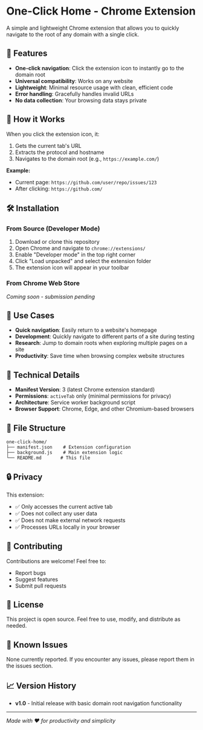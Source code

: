 # One-Click Home - Chrome Extension

A simple and lightweight Chrome extension that allows you to quickly navigate to the root of any domain with a single click.

## 🚀 Features

- **One-click navigation**: Click the extension icon to instantly go to the domain root
- **Universal compatibility**: Works on any website
- **Lightweight**: Minimal resource usage with clean, efficient code
- **Error handling**: Gracefully handles invalid URLs
- **No data collection**: Your browsing data stays private

## 📖 How it Works

When you click the extension icon, it:
1. Gets the current tab's URL
2. Extracts the protocol and hostname
3. Navigates to the domain root (e.g., `https://example.com/`)

**Example:**
- Current page: `https://github.com/user/repo/issues/123`
- After clicking: `https://github.com/`

## 🛠 Installation

### From Source (Developer Mode)

1. Download or clone this repository
2. Open Chrome and navigate to `chrome://extensions/`
3. Enable "Developer mode" in the top right corner
4. Click "Load unpacked" and select the extension folder
5. The extension icon will appear in your toolbar

### From Chrome Web Store

*Coming soon - submission pending*

## 🎯 Use Cases

- **Quick navigation**: Easily return to a website's homepage
- **Development**: Quickly navigate to different parts of a site during testing
- **Research**: Jump to domain roots when exploring multiple pages on a site
- **Productivity**: Save time when browsing complex website structures

## 🔧 Technical Details

- **Manifest Version**: 3 (latest Chrome extension standard)
- **Permissions**: `activeTab` only (minimal permissions for privacy)
- **Architecture**: Service worker background script
- **Browser Support**: Chrome, Edge, and other Chromium-based browsers

## 📁 File Structure

```
one-click-home/
├── manifest.json    # Extension configuration
├── background.js    # Main extension logic
└── README.md       # This file
```

## 🔒 Privacy

This extension:
- ✅ Only accesses the current active tab
- ✅ Does not collect any user data
- ✅ Does not make external network requests
- ✅ Processes URLs locally in your browser

## 🤝 Contributing

Contributions are welcome! Feel free to:
- Report bugs
- Suggest features
- Submit pull requests

## 📄 License

This project is open source. Feel free to use, modify, and distribute as needed.

## 🐛 Known Issues

None currently reported. If you encounter any issues, please report them in the issues section.

## 📈 Version History

- **v1.0** - Initial release with basic domain root navigation functionality

---

*Made with ❤️ for productivity and simplicity*
